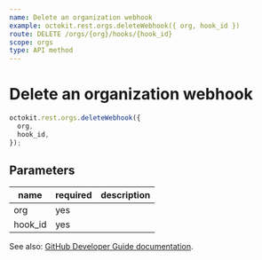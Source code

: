 ```yaml
---
name: Delete an organization webhook
example: octokit.rest.orgs.deleteWebhook({ org, hook_id })
route: DELETE /orgs/{org}/hooks/{hook_id}
scope: orgs
type: API method
---
```


# Delete an organization webhook

```js
octokit.rest.orgs.deleteWebhook({
  org,
  hook_id,
});
```

## Parameters

<table>
  <thead>
    <tr>
      <th>name</th>
      <th>required</th>
      <th>description</th>
    </tr>
  </thead>
  <tbody>
    <tr><td>org</td><td>yes</td><td>

</td></tr>
<tr><td>hook_id</td><td>yes</td><td>

</td></tr>
  </tbody>
</table>

See also: [GitHub Developer Guide documentation](https://docs.github.com/rest/reference/orgs#delete-an-organization-webhook).
